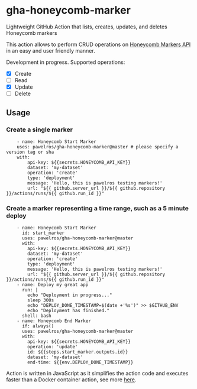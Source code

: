 # gha-honeycomb-marker
Lightweight GitHub Action that lists, creates, updates, and deletes Honeycomb markers

This action allows to perform CRUD operations on [Honeycomb Markers API](https://docs.honeycomb.io/api/markers/) in an easy and user friendly manner.

Development in progress. Supported operations:

- [x] Create
- [ ] Read
- [x] Update
- [ ] Delete

## Usage

### Create a single marker

```
    - name: Honeycomb Start Marker
    uses: pawelros/gha-honeycomb-marker@master # please specify a version tag or sha
    with:
        api-key: ${{secrets.HONEYCOMB_API_KEY}}
        dataset: 'my-dataset'
        operation: 'create'
        type: 'deployment'
        message: 'Hello, this is pawelros testing markers!'
        url: "${{ github.server_url }}/${{ github.repository }}/actions/runs/${{ github.run_id }}"
```

### Create a marker representing a time range, such as a 5 minute deploy

```
    - name: Honeycomb Start Marker
      id: start_marker
      uses: pawelros/gha-honeycomb-marker@master
      with:
        api-key: ${{secrets.HONEYCOMB_API_KEY}}
        dataset: 'my-dataset'
        operation: 'create'
        type: 'deployment'
        message: 'Hello, this is pawelros testing markers!'
        url: "${{ github.server_url }}/${{ github.repository }}/actions/runs/${{ github.run_id }}"
    - name: Deploy my great app
      run: |
        echo "Deployment in progress..."
        sleep 300s
        echo "DEPLOY_DONE_TIMESTAMP=$(date +'%s')" >> $GITHUB_ENV
        echo "Deployment has finished."
      shell: bash
    - name: Honeycomb End Marker
      if: always()
      uses: pawelros/gha-honeycomb-marker@master
      with:
        api-key: ${{secrets.HONEYCOMB_API_KEY}}
        operation: 'update'
        id: ${{steps.start_marker.outputs.id}}
        dataset: 'my-dataset'
        end-time: ${{env.DEPLOY_DONE_TIMESTAMP}}
```

Action is written in JavaScript as it simplifies the action code and executes faster than a Docker container action, see more [here](https://docs.github.com/en/actions/creating-actions/about-custom-actions#javascript-actions).